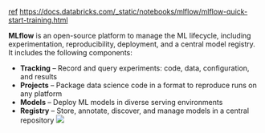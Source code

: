 
[ref](https://aws.amazon.com/blogs/machine-learning/managing-your-machine-learning-lifecycle-with-mlflow-and-amazon-sagemaker/)
https://docs.databricks.com/_static/notebooks/mlflow/mlflow-quick-start-training.html


**MLflow** is an open-source platform to manage the ML lifecycle, including experimentation, reproducibility, deployment, and a central model registry. It includes the following components:

-   **Tracking** – Record and query experiments: code, data, configuration, and results
-   **Projects** – Package data science code in a format to reproduce runs on any platform
-   **Models** – Deploy ML models in diverse serving environments
-   **Registry** – Store, annotate, discover, and manage models in a central repository
![](../../figures/Pasted%20image%2020221122010209.jpg)
